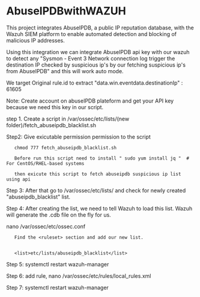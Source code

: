 # AbuseIPDBwithWAZUH
This project integrates AbuseIPDB, a public IP reputation database, with the Wazuh SIEM platform to enable automated detection and blocking of malicious IP addresses.

Using this integration we can integrate AbuseIPDB api key with our wazuh to detect any "Sysmon - Event 3 Network connection log trigger the destination IP checked by suspicious ip's by our fetching suspicious ip's from AbuseIPDB" and this will work auto mode.

We target Original rule.id to extract "data.win.eventdata.destinationIp" : 61605

Note: Create account on abuseIPDB plateform and get your API key because we need this key in our script.

step 1. Create a script in  /var/ossec/etc/lists/(new folder)/fetch_abuseipdb_blacklist.sh

Step2: Give exicutable permission permission to the script 

       chmod 777 fetch_abuseipdb_blacklist.sh

       Before run this script need to install " sudo yum install jq "  # For CentOS/RHEL-based systems

       then exicute this script to fetch abuseipdb suspicious ip list using api

Step 3: After that go to /var/ossec/etc/lists/ and check for newly created "abuseipdb_blacklist" list.

Step 4: After creating the list, we need to tell Wazuh to load this list. Wazuh will generate the .cdb file on the fly for us.

 nano /var/ossec/etc/ossec.conf


       Find the <ruleset> section and add our new list.


       <list>etc/lists/abuseipdb_blacklist</list>

Step 5: systemctl restart wazuh-manager

Step 6: add rule, nano /var/ossec/etc/rules/local_rules.xml

Step 7: systemctl restart wazuh-manager

